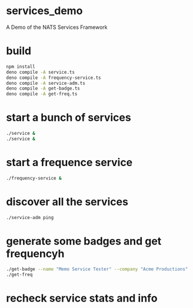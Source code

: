 # services_demo

A Demo of the NATS Services Framework

# build

```bash
npm install
deno compile -A service.ts
deno compile -A frequency-service.ts
deno compile -A service-adm.ts
deno compile -A get-badge.ts
deno compile -A get-freq.ts
```


# start a bunch of services

```bash
./service &
./service &
```

# start a frequence service
```bash
./frequency-service &
```

# discover all the services

```bash
./service-adm ping
```

# generate some badges and get frequencyh

```bash
./get-badge --name "Memo Service Tester" --company "Acme Productions"
./get-freq
```

# recheck service stats and info



